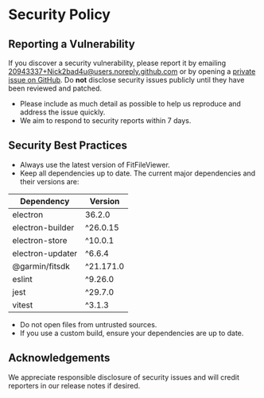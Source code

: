 # Security Policy

## Reporting a Vulnerability

If you discover a security vulnerability, please report it by emailing [20943337+Nick2bad4u@users.noreply.github.com](mailto:20943337+Nick2bad4u@users.noreply.github.com) or by opening a [private issue on GitHub](https://github.com/Nick2bad4u/FitFileViewer/issues/new). Do **not** disclose security issues publicly until they have been reviewed and patched.

- Please include as much detail as possible to help us reproduce and address the issue quickly.
- We aim to respond to security reports within 7 days.

## Security Best Practices

- Always use the latest version of FitFileViewer.
- Keep all dependencies up to date. The current major dependencies and their versions are:

| Dependency       | Version   |
| ---------------- | --------- |
| electron         | 36.2.0    |
| electron-builder | ^26.0.15  |
| electron-store   | ^10.0.1   |
| electron-updater | ^6.6.4    |
| @garmin/fitsdk   | ^21.171.0 |
| eslint           | ^9.26.0   |
| jest             | ^29.7.0   |
| vitest           | ^3.1.3    |

- Do not open files from untrusted sources.
- If you use a custom build, ensure your dependencies are up to date.

## Acknowledgements

We appreciate responsible disclosure of security issues and will credit reporters in our release notes if desired.
